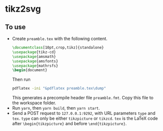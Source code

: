 # tikz2svg

## To use

* Create `preamble.tex` with the following content.
    ``` latex
    \documentclass[10pt,crop,tikz]{standalone}
    \usepackage{tikz-cd}
    \usepackage{amsmath}
    \usepackage{amsfonts}
    \usepackage{mathrsfs}
    \begin{document}
    ```
    Then run
    ``` bash
    pdflatex -ini "&pdflatex preamble.tex\dump"
    ```
    This generates a precompile header file `preamble.fmt`. Copy this file to the workspace folder.
* Run `yarn`, then `yarn build`, then `yarn start`.
* Send a POST request to `127.0.0.1:9292`, with URL parameters `type` and `tex`. `type` can only be either `tikzpicture` or `tikzcd`. `tex` is the LaTeX code after `\begin{tikzpicture}` and before `\end{tikzpicture}`.
